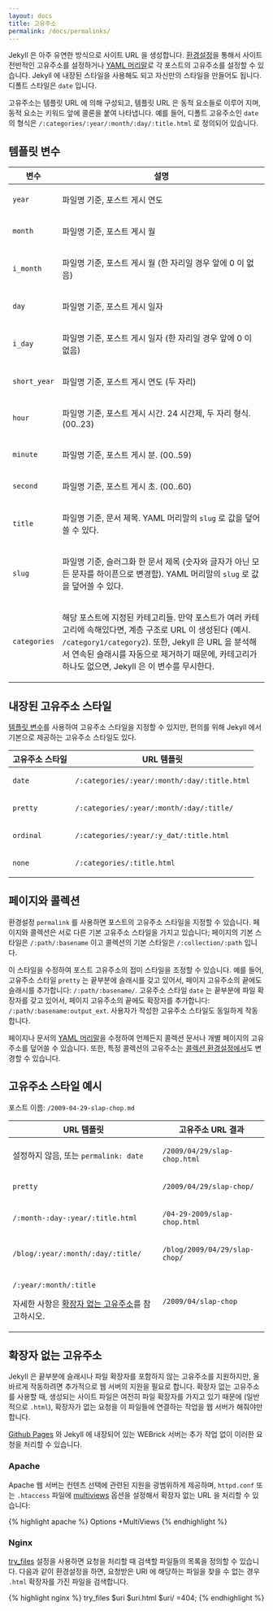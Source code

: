 ```yaml
---
layout: docs
title: 고유주소
permalink: /docs/permalinks/
---
```


Jekyll 은 아주 유연한 방식으로 사이트 URL 을 생성합니다.
[환경설정](../configuration/)을 통해서 사이트 전반적인 고유주소를 설정하거나
[YAML 머리말](../frontmatter/)로 각 포스트의 고유주소를 설정할 수 있습니다.
Jekyll 에 내장된 스타일을 사용해도 되고 자신만의 스타일을 만들어도 됩니다.
디폴트 스타일은 `date` 입니다.

고유주소는 템플릿 URL 에 의해 구성되고, 템플릿 URL 은 동적 요소들로 이루어 지며,
동적 요소는 키워드 앞에 콜론을 붙여 나타냅니다. 예를 들어, 디폴트 고유주소인
`date` 의 형식은 `/:categories/:year/:month/:day/:title.html` 로 정의되어 있습니다.

## 템플릿 변수

<div class="mobile-side-scroller">
<table>
  <thead>
    <tr>
      <th>변수</th>
      <th>설명</th>
    </tr>
  </thead>
  <tbody>
    <tr>
      <td>
        <p><code>year</code></p>
      </td>
      <td>
        <p>파일명 기준, 포스트 게시 연도</p>
      </td>
    </tr>
    <tr>
      <td>
        <p><code>month</code></p>
      </td>
      <td>
        <p>파일명 기준, 포스트 게시 월</p>
      </td>
    </tr>
    <tr>
      <td>
        <p><code>i_month</code></p>
      </td>
      <td>
        <p>파일명 기준, 포스트 게시 월 (한 자리일 경우 앞에 0 이 없음)</p>
      </td>
    </tr>
    <tr>
      <td>
        <p><code>day</code></p>
      </td>
      <td>
        <p>파일명 기준, 포스트 게시 일자</p>
      </td>
    </tr>
    <tr>
      <td>
        <p><code>i_day</code></p>
      </td>
      <td>
        <p>파일명 기준, 포스트 게시 일자 (한 자리일 경우 앞에 0 이 없음)</p>
      </td>
    </tr>
    <tr>
      <td>
        <p><code>short_year</code></p>
      </td>
      <td>
        <p>파일명 기준, 포스트 게시 연도 (두 자리)</p>
      </td>
    </tr>
    <tr>
      <td>
        <p><code>hour</code></p>
      </td>
      <td>
        <p>
          파일명 기준, 포스트 게시 시간. 24 시간제, 두 자리 형식. (00..23)
        </p>
      </td>
    </tr>
    <tr>
      <td>
        <p><code>minute</code></p>
      </td>
      <td>
        <p>
          파일명 기준, 포스트 게시 분. (00..59)
        </p>
      </td>
    </tr>
    <tr>
      <td>
        <p><code>second</code></p>
      </td>
      <td>
        <p>
          파일명 기준, 포스트 게시 초. (00..60)
        </p>
      </td>
    </tr>
    <tr>
      <td>
        <p><code>title</code></p>
      </td>
      <td>
        <p>
            파일명 기준, 문서 제목. YAML 머리말의 <code>slug</code>
            로 값을 덮어쓸 수 있다.
        </p>
      </td>
    </tr>
    <tr>
      <td>
        <p><code>slug</code></p>
      </td>
      <td>
        <p>
            파일명 기준, 슬러그화 한 문서 제목 (숫자와 글자가 아닌 모든 문자를
            하이픈으로 변경함). YAML 머리말의 <code>slug</code> 로 값을 덮어쓸
            수 있다.
        </p>
      </td>
    </tr>
    <tr>
      <td>
        <p><code>categories</code></p>
      </td>
      <td>
        <p>
          해당 포스트에 지정된 카테고리들. 만약 포스트가 여러 카테고리에
          속해있다면, 계층 구조로 URL 이 생성된다 (예시. <code>/category1/category2</code>).
          또한, Jekyll 은 URL 을 분석해서 연속된 슬래시를 자동으로 제거하기
          때문에, 카테고리가 하나도 없으면, Jekyll 은 이 변수를 무시한다.
        </p>
      </td>
    </tr>
  </tbody>
</table>
</div>

## 내장된 고유주소 스타일

[템플릿 변수](#template-variables)를 사용하여 고유주소 스타일을 지정할 수
있지만, 편의를 위해 Jekyll 에서 기본으로 제공하는 고유주소 스타일도 있다.

<div class="mobile-side-scroller">
<table>
  <thead>
    <tr>
      <th>고유주소 스타일</th>
      <th>URL 템플릿</th>
    </tr>
  </thead>
  <tbody>
    <tr>
      <td>
        <p><code>date</code></p>
      </td>
      <td>
        <p><code>/:categories/:year/:month/:day/:title.html</code></p>
      </td>
    </tr>
    <tr>
      <td>
        <p><code>pretty</code></p>
      </td>
      <td>
        <p><code>/:categories/:year/:month/:day/:title/</code></p>
      </td>
    </tr>
    <tr>
      <td>
        <p><code>ordinal</code></p>
      </td>
      <td>
        <p><code>/:categories/:year/:y_dat/:title.html</code></p>
      </td>
    </tr>
    <tr>
      <td>
        <p><code>none</code></p>
      </td>
      <td>
        <p><code>/:categories/:title.html</code></p>
      </td>
    </tr>
  </tbody>
</table>
</div>

## 페이지와 콜렉션

환경설정 `permalink` 를 사용하면 포스트의 고유주소 스타일을 지정할 수 있습니다.
페이지와 콜렉션은 서로 다른 기본 고유주소 스타일을 가지고 있습니다; 페이지의
기본 스타일은 `/:path/:basename` 이고 콜렉션의 기본 스타일은
`/:collection/:path` 입니다.

이 스타일을 수정하여 포스트 고유주소의 접미 스타일을 조정할 수 있습니다. 예를
들어, 고유주소 스타일 `pretty` 는 끝부분에 슬래시를 갖고 있어서, 페이지 고유주소의
끝에도 슬래시를 추가합니다: `/:path/:basename/`. 고유주소 스타일 `date` 는
끝부분에 파일 확장자를 갖고 있어서, 페이지 고유주소의 끝에도 확장자를
추가합니다: `/:path/:basename:output_ext`. 사용자가 작성한 고유주소 스타일도
동일하게 작동합니다.

페이지나 문서의 [YAML 머리말](../frontmatter/)을 수정하여 언제든지 콜렉션 문서나
개별 페이지의 고유주소를 덮어쓸 수 있습니다. 또한, 특정 콜렉션의 고유주소는
[콜렉션 환경설정에서](../collections/)도 변경할 수 있습니다.


## 고유주소 스타일 예시

포스트 이름: `/2009-04-29-slap-chop.md`

<div class="mobile-side-scroller">
<table>
  <thead>
    <tr>
      <th>URL 템플릿</th>
      <th>고유주소 URL 결과</th>
    </tr>
  </thead>
  <tbody>
    <tr>
      <td>
        <p>설정하지 않음, 또는 <code>permalink: date</code></p>
      </td>
      <td>
        <p><code>/2009/04/29/slap-chop.html</code></p>
      </td>
    </tr>
    <tr>
      <td>
        <p><code>pretty</code></p>
      </td>
      <td>
        <p><code>/2009/04/29/slap-chop/</code></p>
      </td>
    </tr>
    <tr>
      <td>
        <p><code>/:month-:day-:year/:title.html</code></p>
      </td>
      <td>
        <p><code>/04-29-2009/slap-chop.html</code></p>
      </td>
    </tr>
    <tr>
      <td>
        <p><code>/blog/:year/:month/:day/:title/</code></p>
      </td>
      <td>
        <p><code>/blog/2009/04/29/slap-chop/</code></p>
      </td>
    </tr>
    <tr>
      <td>
        <p><code>/:year/:month/:title</code></p>
        <p>자세한 사항은 <a href="#extensionless-permalinks">확장자 없는 고유주소</a>를 참고하시오.</p>
      </td>
      <td>
        <p><code>/2009/04/slap-chop</code></p>
      </td>
    </tr>
  </tbody>
</table>
</div>

## 확장자 없는 고유주소

Jekyll 은 끝부분에 슬래시나 파일 확장자를 포함하지 않는 고유주소를 지원하지만,
올바르게 작동하려면 추가적으로 웹 서버의 지원을 필요로 합니다. 확장자 없는
고유주소를 사용할 때, 생성되는 사이트 파일은 여전히 파일 확장자를 가지고 있기
때문에 (일반적으로 `.html`), 확장자가 없는 요청을 이 파일들에 연결하는 작업을 웹
서버가 해줘야만 합니다.

[Github Pages](../github-pages/) 와 Jekyll 에 내장되어 있는 WEBrick 서버는 추가
작업 없이 이러한 요청을 처리할 수 있습니다.

### Apache

Apache 웹 서버는 컨텐츠 선택에 관련된 지원을 광범위하게 제공하며, `httpd.conf`
또는 `.htaccess` 파일에 [multiviews][] 옵션을 설정해서 확장자 없는 URL 을 처리할
수 있습니다:

[multiviews]: https://httpd.apache.org/docs/current/content-negotiation.html#multiviews

{% highlight apache %}
Options +MultiViews
{% endhighlight %}

### Nginx

[try_files][] 설정을 사용하면 요청을 처리할 때 검색할 파일들의 목록을 정의할 수
있습니다. 다음과 같이 환경설정을 하면, 요청받은 URI 에 해당하는 파일을 찾을 수
없는 경우 `.html` 확장자를 가진 파일을 검색합니다.


[try_files]: http://nginx.org/en/docs/http/ngx_http_core_module.html#try_files

{% highlight nginx %}
try_files $uri $uri.html $uri/ =404;
{% endhighlight %}

